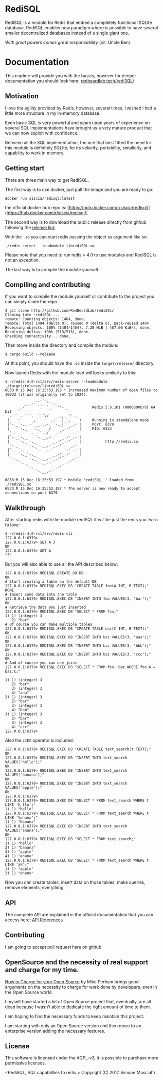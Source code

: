 # RediSQL

RediSQL is a module for Redis that embed a completely functional SQLite database.
RediSQL enables new paradigm where is possible to have several smaller decentralized databases instead of a single giant one.

_With great powers comes great responsability_ (cit. Uncle Ben)

# Documentation

This readme will provide you with the basics, however for deeper documentation you should look here: [redbeardlab.tech/rediSQL/](http://redbeardlab.tech/rediSQL/)

## Motivation

I love the agility provided by Redis, however, several times, I wished I had a little more structure in my in-memory database.

Even basic SQL is very powerful and years upon years of experience on several SQL implementations have brought us a very mature product that we can now exploit with confidence.

Between all the SQL implementation, the one that best fitted the need for this module is definitely SQLite, for its velocity, portability, simplicity, and capability to work in memory.

## Getting start

There are three main way to get RediSQL.

The first way is to use docker, just pull the image and you are ready to go:

`docker run siscia/redisql:latest` 

the official docker hub repo is: [https://hub.docker.com/r/siscia/redisql/](https://hub.docker.com/r/siscia/redisql/)

The second way is to download the public release directly from github following the [release link](https://github.com/RedBeardLab/rediSQL/releases)

With the `.so` you can start redis passing the object as argument like so:

```
./redis-server --loadmodule librediSQL.so 
```

Please note that you need to run redis > 4.0 to use modules and RediSQL is not an exception.

The last way is to compile the module yourself:

## Compiling and contributing

If you want to compile the module yourself or contribute to the project you can simply clone the repo

```
$ git clone http://github.com/RedBeardLab/rediSQL/
Cloning into 'rediSQL'...
remote: Counting objects: 1404, done.
remote: Total 1404 (delta 0), reused 0 (delta 0), pack-reused 1404
Receiving objects: 100% (1404/1404), 7.28 MiB | 487.00 KiB/s, done.
Resolving deltas: 100% (513/513), done.
Checking connectivity... done.
```

Then move inside the directory and compile the module:

```
$ cargo build --release 
```

At this point, you should have the `.so` inside the `target/release/` directory.

Now launch Redis with the module load will looks similarly to this:

```
$ ~/redis-4.0-rc1/src/redis-server --loadmodule ./target/release/librediSQL.so 
6833:M 15 Dec 16:25:53.195 * Increased maximum number of open files to 10032 (it was originally set to 1024).
                _._                                                  
           _.-``__ ''-._                                             
      _.-``    `.  `_.  ''-._           Redis 3.9.101 (00000000/0) 64 bit
  .-`` .-```.  ```\/    _.,_ ''-._                                   
 (    '      ,       .-`  | `,    )     Running in standalone mode
 |`-._`-...-` __...-.``-._|'` _.-'|     Port: 6379
 |    `-._   `._    /     _.-'    |     PID: 6833
  `-._    `-._  `-./  _.-'    _.-'                                   
 |`-._`-._    `-.__.-'    _.-'_.-'|                                  
 |    `-._`-._        _.-'_.-'    |           http://redis.io        
  `-._    `-._`-.__.-'_.-'    _.-'                                   
 |`-._`-._    `-.__.-'    _.-'_.-'|                                  
 |    `-._`-._        _.-'_.-'    |                                  
  `-._    `-._`-.__.-'_.-'    _.-'                                   
      `-._    `-.__.-'    _.-'                                       
          `-._        _.-'                                           
              `-.__.-'                                               

6833:M 15 Dec 16:25:53.197 * Module 'rediSQL__' loaded from ./rediSQL.so
6833:M 15 Dec 16:25:53.197 * The server is now ready to accept connections on port 6379
```

## Walkthrough

After starting redis with the module rediSQL it will be just the redis you learn to love:

```
$ ~/redis-4.0-rc1/src/redis-cli 
127.0.0.1:6379> 
127.0.0.1:6379> SET A 3
OK
127.0.0.1:6379> GET A
"3"
```

But you will also able to use all the API described below:

```
127.0.0.1:6379> REDISQL.CREATE_DB DB
OK
# Start creating a table on the default DB
127.0.0.1:6379> REDISQL.EXEC DB "CREATE TABLE foo(A INT, B TEXT);"
DONE
# Insert some data into the table
127.0.0.1:6379> REDISQL.EXEC DB "INSERT INTO foo VALUES(3, 'bar');"
OK
# Retrieve the data you just inserted
127.0.0.1:6379> REDISQL.EXEC DB "SELECT * FROM foo;"
1) 1) (integer) 3
   2) "bar"
# Of course you can make multiple tables
127.0.0.1:6379> REDISQL.EXEC DB "CREATE TABLE baz(C INT, B TEXT);"
OK
127.0.0.1:6379> REDISQL.EXEC DB "INSERT INTO baz VALUES(3, 'aaa');"
OK
127.0.0.1:6379> REDISQL.EXEC DB "INSERT INTO baz VALUES(3, 'bbb');"
OK
127.0.0.1:6379> REDISQL.EXEC DB "INSERT INTO baz VALUES(3, 'ccc');"
OK
# And of course you can use joins
127.0.0.1:6379> REDISQL.EXEC DB "SELECT * FROM foo, baz WHERE foo.A = baz.C;"

1) 1) (integer) 3
   2) "bar"
   3) (integer) 3
   4) "aaa"
2) 1) (integer) 3
   2) "bar"
   3) (integer) 3
   4) "bbb"
3) 1) (integer) 3
   2) "bar"
   3) (integer) 3
   4) "ccc"
127.0.0.1:6379> 
```

Also the `LIKE` operator is included:

```
127.0.0.1:6379> REDISQL.EXEC DB "CREATE TABLE text_search(t TEXT);"
OK
127.0.0.1:6379> REDISQL.EXEC DB "INSERT INTO text_search VALUES('hello');"
OK
127.0.0.1:6379> REDISQL.EXEC DB "INSERT INTO text_search VALUES('banana');"
OK
127.0.0.1:6379> REDISQL.EXEC DB "INSERT INTO text_search VALUES('apple');"
OK
127.0.0.1:6379> 
127.0.0.1:6379> REDISQL.EXEC DB "SELECT * FROM text_search WHERE t LIKE 'h_llo';"
1) 1) "hello"
127.0.0.1:6379> REDISQL.EXEC DB "SELECT * FROM text_search WHERE t LIKE '%anana';"
1) 1) "banana"
127.0.0.1:6379> REDISQL.EXEC DB "INSERT INTO text_search VALUES('anana');"
OK
127.0.0.1:6379> REDISQL.EXEC DB "SELECT * FROM text_search;"
1) 1) "hello"
2) 1) "banana"
3) 1) "apple"
4) 1) "anana"
127.0.0.1:6379> REDISQL.EXEC DB "SELECT * FROM text_search WHERE t LIKE 'a%';"
1) 1) "apple"
2) 1) "anana"
``` 

Now you can create tables, insert data on those tables, make queries, remove elements, everything.

## API

The complete API are explained in the official documentation that you can access here: [API References][api]

## Contributing

I am going to accept pull request here on github.

## OpenSource and the necessity of real support and charge for my time.

[How to Charge for your Open Source](http://www.mikeperham.com/2015/11/23/how-to-charge-for-your-open-source/) by Mike Perham brings good arguments on the necessity to charge for work done by developers, even in the Open Source world.

I myself have started a lot of Open Source project that, eventually, are all dead because I wasn't able to dedicate the right amount of time to them.

I am hoping to find the necessary funds to keep maintain this project.

I am starting with only an Open Source version and then move to an enterprise version adding the necessary features.


## License

This software is licensed under the AGPL-v3, it is possible to purchase more permissive licenses.

<RediSQL, SQL capabilities to redis.>
Copyright (C) 2017  Simone Mosciatti

[api]: http://redbeardlab.tech/rediSQL/references/

